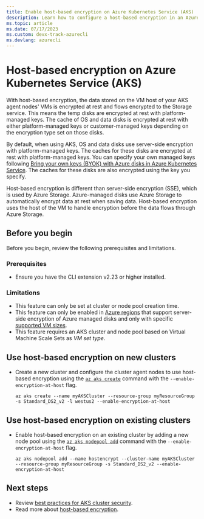 ```yaml
---
title: Enable host-based encryption on Azure Kubernetes Service (AKS)
description: Learn how to configure a host-based encryption in an Azure Kubernetes Service (AKS) cluster.
ms.topic: article
ms.date: 07/17/2023 
ms.custom: devx-track-azurecli
ms.devlang: azurecli
---
```


# Host-based encryption on Azure Kubernetes Service (AKS)

With host-based encryption, the data stored on the VM host of your AKS agent nodes' VMs is encrypted at rest and flows encrypted to the Storage service. This means the temp disks are encrypted at rest with platform-managed keys. The cache of OS and data disks is encrypted at rest with either platform-managed keys or customer-managed keys depending on the encryption type set on those disks.

By default, when using AKS, OS and data disks use server-side encryption with platform-managed keys. The caches for these disks are encrypted at rest with platform-managed keys. You can specify your own managed keys following [Bring your own keys (BYOK) with Azure disks in Azure Kubernetes Service](azure-disk-customer-managed-keys.md). The caches for these disks are also encrypted using the key you specify.

Host-based encryption is different than server-side encryption (SSE), which is used by Azure Storage. Azure-managed disks use Azure Storage to automatically encrypt data at rest when saving data. Host-based encryption uses the host of the VM to handle encryption before the data flows through Azure Storage.

## Before you begin

Before you begin, review the following prerequisites and limitations.

### Prerequisites

- Ensure you have the CLI extension v2.23 or higher installed.

### Limitations

- This feature can only be set at cluster or node pool creation time.
- This feature can only be enabled in [Azure regions][supported-regions] that support server-side encryption of Azure managed disks and only with specific [supported VM sizes][supported-sizes].
- This feature requires an AKS cluster and node pool based on Virtual Machine Scale Sets as *VM set type*.

## Use host-based encryption on new clusters

- Create a new cluster and configure the cluster agent nodes to use host-based encryption using the [`az aks create`][az-aks-create] command with the `--enable-encryption-at-host` flag.

    ```azurecli-interactive
    az aks create --name myAKSCluster --resource-group myResourceGroup -s Standard_DS2_v2 -l westus2 --enable-encryption-at-host
    ```

## Use host-based encryption on existing clusters

- Enable host-based encryption on an existing cluster by adding a new node pool using the [`az aks nodepool add`][az-aks-nodepool-add] command with the `--enable-encryption-at-host` flag.

    ```azurecli
    az aks nodepool add --name hostencrypt --cluster-name myAKSCluster --resource-group myResourceGroup -s Standard_DS2_v2 --enable-encryption-at-host
    ```

## Next steps

- Review [best practices for AKS cluster security][best-practices-security].
- Read more about [host-based encryption](../virtual-machines/disk-encryption.md#encryption-at-host---end-to-end-encryption-for-your-vm-data).
<!-- LINKS - external -->

<!-- LINKS - internal -->
[best-practices-security]: ./operator-best-practices-cluster-security.md
[supported-regions]: ../virtual-machines/disk-encryption.md#supported-regions
[supported-sizes]: ../virtual-machines/disk-encryption.md#supported-vm-sizes
[control-keys]: ../key-vault/general/best-practices.md#control-access-to-your-vault
[akv-built-in-roles]: ../key-vault/general/rbac-guide.md#azure-built-in-roles-for-key-vault-data-plane-operations
[az-aks-create]: /cli/azure/aks#az-aks-create
[az-aks-nodepool-add]: /cli/azure/aks/nodepool#az-aks-nodepool-add
